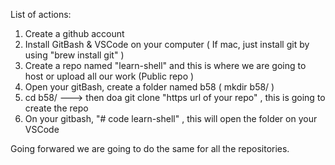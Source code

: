 List of actions:
1) Create a github account
2) Install GitBash & VSCode on your computer ( If mac, just install git by using "brew install git" )
3) Create a repo named "learn-shell" and this is where we are going to host or upload all our work (Public repo )  
4) Open your gitBash, create a folder named b58 ( mkdir b58/ )
5) cd b58/ ---> then doa git clone "https url of your repo" , this is going to create the repo
6) On your gitbash, "# code learn-shell" , this will open the folder on your VSCode

Going forwared we are going to do the same for all the repositories.
